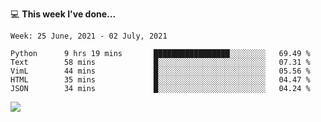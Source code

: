 💻 **This week I've done...**

<!--START_SECTION:waka-->
```text
Week: 25 June, 2021 - 02 July, 2021

Python      9 hrs 19 mins       █████████████████░░░░░░░░   69.49 % 
Text        58 mins             █░░░░░░░░░░░░░░░░░░░░░░░░   07.31 % 
VimL        44 mins             █░░░░░░░░░░░░░░░░░░░░░░░░   05.56 % 
HTML        35 mins             █░░░░░░░░░░░░░░░░░░░░░░░░   04.47 % 
JSON        34 mins             █░░░░░░░░░░░░░░░░░░░░░░░░   04.24 %
```
<!--END_SECTION:waka-->

![](https://hits.seeyoufarm.com/api/count/incr/badge.svg?url=https%3A%2F%2Fgithub.com%2Fkuanhungchen&count_bg=%2379C83D&title_bg=%23555555&icon=github.svg&icon_color=%23E7E7E7&title=hits&edge_flat=false)

